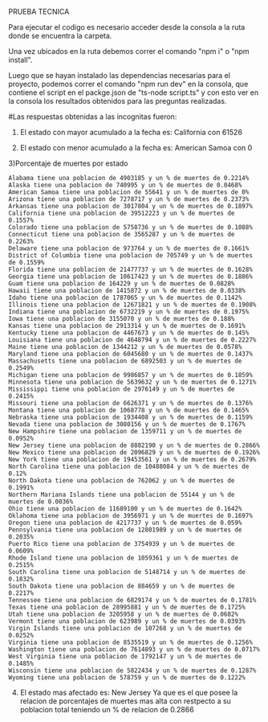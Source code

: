 PRUEBA TECNICA

Para ejecutar el codigo es necesario acceder desde la consola a la ruta donde se encuentra la carpeta.

Una vez ubicados en la ruta debemos correr el comando "npm i" o "npm install".

Luego que se hayan instalado las dependencias necesarias para el proyecto, podemos correr el comando "npm run dev" en la consola, que contiene el script en el packge.json de "ts-node script.ts" y con esto ver en la consola los resultados obtenidos para las preguntas realizadas.

#Las respuestas obtenidas a las  incognitas fueron: 

1) El estado con mayor acumulado a la fecha es:  California con 61526

2) El estado con menor acumulado a la fecha es:  American Samoa con 0

3)Porcentaje de muertes por estado
```
Alabama tiene una poblacion de 4903185 y un % de muertes de 0.2214%
Alaska tiene una poblacion de 740995 y un % de muertes de 0.0468%
American Samoa tiene una poblacion de 55641 y un % de muertes de 0%
Arizona tiene una poblacion de 7278717 y un % de muertes de 0.2373%
Arkansas tiene una poblacion de 3017804 y un % de muertes de 0.1897%
California tiene una poblacion de 39512223 y un % de muertes de 0.1557%
Colorado tiene una poblacion de 5758736 y un % de muertes de 0.1088%
Connecticut tiene una poblacion de 3565287 y un % de muertes de 0.2263%
Delaware tiene una poblacion de 973764 y un % de muertes de 0.1661%
District of Columbia tiene una poblacion de 705749 y un % de muertes de 0.1559%
Florida tiene una poblacion de 21477737 y un % de muertes de 0.1628%
Georgia tiene una poblacion de 10617423 y un % de muertes de 0.1886%
Guam tiene una poblacion de 164229 y un % de muertes de 0.0828%
Hawaii tiene una poblacion de 1415872 y un % de muertes de 0.0338%
Idaho tiene una poblacion de 1787065 y un % de muertes de 0.1142%
Illinois tiene una poblacion de 12671821 y un % de muertes de 0.1908%
Indiana tiene una poblacion de 6732219 y un % de muertes de 0.1975%
Iowa tiene una poblacion de 3155070 y un % de muertes de 0.188%
Kansas tiene una poblacion de 2913314 y un % de muertes de 0.1691%
Kentucky tiene una poblacion de 4467673 y un % de muertes de 0.145%
Louisiana tiene una poblacion de 4648794 y un % de muertes de 0.2227%
Maine tiene una poblacion de 1344212 y un % de muertes de 0.0578%
Maryland tiene una poblacion de 6045680 y un % de muertes de 0.1437%
Massachusetts tiene una poblacion de 6892503 y un % de muertes de 0.2549%
Michigan tiene una poblacion de 9986857 y un % de muertes de 0.1859%
Minnesota tiene una poblacion de 5639632 y un % de muertes de 0.1271%
Mississippi tiene una poblacion de 2976149 y un % de muertes de 0.2415%
Missouri tiene una poblacion de 6626371 y un % de muertes de 0.1376%
Montana tiene una poblacion de 1068778 y un % de muertes de 0.1465%
Nebraska tiene una poblacion de 1934408 y un % de muertes de 0.1159%
Nevada tiene una poblacion de 3080156 y un % de muertes de 0.1767%
New Hampshire tiene una poblacion de 1359711 y un % de muertes de 0.0952%
New Jersey tiene una poblacion de 8882190 y un % de muertes de 0.2866%
New Mexico tiene una poblacion de 2096829 y un % de muertes de 0.1926%
New York tiene una poblacion de 19453561 y un % de muertes de 0.2679%
North Carolina tiene una poblacion de 10488084 y un % de muertes de 0.12%
North Dakota tiene una poblacion de 762062 y un % de muertes de 0.1991%
Northern Mariana Islands tiene una poblacion de 55144 y un % de muertes de 0.0036%
Ohio tiene una poblacion de 11689100 y un % de muertes de 0.1642%
Oklahoma tiene una poblacion de 3956971 y un % de muertes de 0.1697%
Oregon tiene una poblacion de 4217737 y un % de muertes de 0.059%
Pennsylvania tiene una poblacion de 12801989 y un % de muertes de 0.2035%
Puerto Rico tiene una poblacion de 3754939 y un % de muertes de 0.0609%
Rhode Island tiene una poblacion de 1059361 y un % de muertes de 0.2515%
South Carolina tiene una poblacion de 5148714 y un % de muertes de 0.1832%
South Dakota tiene una poblacion de 884659 y un % de muertes de 0.2217%
Tennessee tiene una poblacion de 6829174 y un % de muertes de 0.1781%
Texas tiene una poblacion de 28995881 y un % de muertes de 0.1725%
Utah tiene una poblacion de 3205958 y un % de muertes de 0.0682%
Vermont tiene una poblacion de 623989 y un % de muertes de 0.0393%
Virgin Islands tiene una poblacion de 107268 y un % de muertes de 0.0252%
Virginia tiene una poblacion de 8535519 y un % de muertes de 0.1256%
Washington tiene una poblacion de 7614893 y un % de muertes de 0.0717%
West Virginia tiene una poblacion de 1792147 y un % de muertes de 0.1485%
Wisconsin tiene una poblacion de 5822434 y un % de muertes de 0.1287%
Wyoming tiene una poblacion de 578759 y un % de muertes de 0.1222%
```

4) El estado mas afectado es: New Jersey Ya que es el que posee la relacion de porcentajes de muertes
 mas alta con restpecto a su poblacion total teniendo un % de relacion de 0.2866